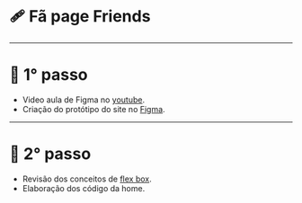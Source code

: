 # 🩹 Fã page Friends
---
# 🔗 1° passo
 - Video aula de Figma no [youtube](https://www.youtube.com/watch?v=8zRVHWMetE0&t=1099s).
 - Criação do protótipo do site no [Figma](https://www.figma.com/file/WKBIJm7ZmRPSwamRkEaDga/Landing-Page---Friends?node-id=0%3A1).
 ---
 # 🔗 2° passo
   - Revisão dos conceitos de [flex box](https://css-tricks.com/snippets/css/a-guide-to-flexbox/).
   - Elaboração dos código da home.

 
